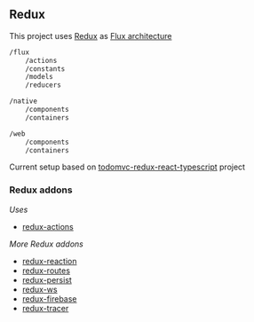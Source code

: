## Redux

This project uses [Redux](https://github.com/reactjs/react-redux) as [Flux architecture](https://facebook.github.io/react/docs/flux-overview.html)

```bash
/flux
    /actions
    /constants
    /models
    /reducers

/native
    /components
    /containers

/web
    /components
    /containers
```

Current setup based on [todomvc-redux-react-typescript](https://github.com/jaysoo/todomvc-redux-react-typescript/) project

### Redux addons
*Uses*
- [redux-actions](https://github.com/acdlite/redux-actions)

*More Redux addons*
- [redux-reaction](https://www.npmjs.com/package/redux-reaction)
- [redux-routes](https://www.npmjs.com/package/redux-routes)
- [redux-persist](https://www.npmjs.com/package/redux-persist)
- [redux-ws](https://github.com/arturmuller/redux-ws)
- [redux-firebase](https://www.npmjs.com/package/redux-firebase)
- [redux-tracer](https://www.npmjs.com/package/redux-tracer)
